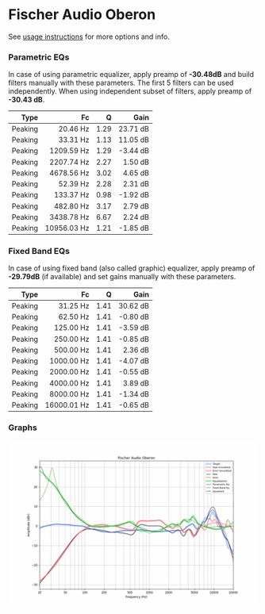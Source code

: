 # Fischer Audio Oberon
See [usage instructions](https://github.com/jaakkopasanen/AutoEq#usage) for more options and info.

### Parametric EQs
In case of using parametric equalizer, apply preamp of **-30.48dB** and build filters manually
with these parameters. The first 5 filters can be used independently.
When using independent subset of filters, apply preamp of **-30.43 dB**.

| Type    | Fc          |    Q | Gain     |
|--------:|------------:|-----:|---------:|
| Peaking | 20.46 Hz    | 1.29 | 23.71 dB |
| Peaking | 33.31 Hz    | 1.13 | 11.05 dB |
| Peaking | 1209.59 Hz  | 1.29 | -3.44 dB |
| Peaking | 2207.74 Hz  | 2.27 | 1.50 dB  |
| Peaking | 4678.56 Hz  | 3.02 | 4.65 dB  |
| Peaking | 52.39 Hz    | 2.28 | 2.31 dB  |
| Peaking | 133.37 Hz   | 0.98 | -1.92 dB |
| Peaking | 482.80 Hz   | 3.17 | 2.79 dB  |
| Peaking | 3438.78 Hz  | 6.67 | 2.24 dB  |
| Peaking | 10956.03 Hz | 1.21 | -1.85 dB |

### Fixed Band EQs
In case of using fixed band (also called graphic) equalizer, apply preamp of **-29.79dB**
(if available) and set gains manually with these parameters.

| Type    | Fc          |    Q | Gain     |
|--------:|------------:|-----:|---------:|
| Peaking | 31.25 Hz    | 1.41 | 30.62 dB |
| Peaking | 62.50 Hz    | 1.41 | -0.80 dB |
| Peaking | 125.00 Hz   | 1.41 | -3.59 dB |
| Peaking | 250.00 Hz   | 1.41 | -0.85 dB |
| Peaking | 500.00 Hz   | 1.41 | 2.36 dB  |
| Peaking | 1000.00 Hz  | 1.41 | -4.07 dB |
| Peaking | 2000.00 Hz  | 1.41 | -0.55 dB |
| Peaking | 4000.00 Hz  | 1.41 | 3.89 dB  |
| Peaking | 8000.00 Hz  | 1.41 | -1.34 dB |
| Peaking | 16000.01 Hz | 1.41 | -0.65 dB |

### Graphs
![](./Fischer%20Audio%20Oberon.png)